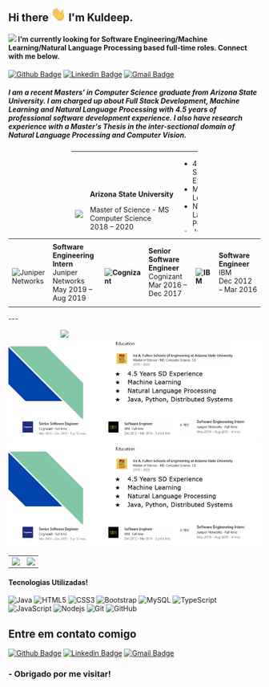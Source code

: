 ## Hi there <img src="https://github.com/ksrath0re/ksrath0re/blob/master/wave.gif" width="30px"> I'm Kuldeep.
#### <img src="https://media3.giphy.com/media/l2JhORT5IFnj6ioko/giphy.gif" width="30px"> I’m currently looking for Software Engineering/Machine Learning/Natural Language Processing based full-time roles. Connect with me below.
[![Github Badge](https://img.shields.io/badge/-Github-000?style=flat-square&logo=Github&logoColor=white&link=link_do_seu_perfil_no_github)](https://github.com/ksrath0re)
[![Linkedin Badge](https://img.shields.io/badge/-LinkedIn-blue?style=flat-square&logo=Linkedin&logoColor=white&link=link_do_seu_perfil_no_linkedin)](https://www.linkedin.com/in/ksrath0re/)
[![Gmail Badge](https://img.shields.io/badge/-Gmail-c14438?style=flat-square&logo=Gmail&logoColor=white&link=mailto:seu_email)](mailto:kuldeepsinghlive@gmail.com)
<!--
**ksrath0re/ksrath0re** is a ✨ _special_ ✨ repository because its `README.md` (this file) appears on your GitHub profile.

Here are some ideas to get you started:

- 🔭 I’m currently working on ...
- 🌱 I’m currently learning ...

- 🤔 I’m looking for help with ...
- 💬 Ask me about ...
- 📫 How to reach me: ...
- 😄 Pronouns: ...
- ⚡ Fun fact: ...
-->


##### I am a recent Masters' in Computer Science graduate from Arizona State University. I am charged up about Full Stack Development, Machine Learning and Natural Language Processing with 4.5 years of professional software development experience. I also have research experience with a Master's Thesis in the inter-sectional domain of Natural Language Processing and Computer Vision.
<table style="width: 50%; margin-left: auto; margin-right: auto; height: 160px;">
<tbody>
<tr>
<td style="width: 145px;"><br />
<p><img src="https://media-exp1.licdn.com/dms/image/C4E0BAQHGiYb0DHKo8g/company-logo_100_100/0?e=1607558400&amp;v=beta&amp;t=fg_ZTLw_1snlgPeliQBAQwikyII7jZ5o623Ge6yW-sc" /></p>
</td>
<td style="white-space: nowrap; width: 240px;">
<p><strong>Arizona State University</strong></p>
<p>Master of Science - MS<br />Computer Science<br />2018 &ndash; 2020</p>
</td>
<td style="width: 262px; text-align: left;">
<ul>
<li>4.5 Years SD Experience</li>
<li>Machine Learning</li>
<li>Natural Language Processing</li>
<li>Java, Python, Distributed Systems</li>
</ul>
</td>
</tr>
</tbody>
</table>
<table cellpadding="0">
<tbody>
<tr>
<td width="10%">&nbsp;<img src="https://media-exp1.licdn.com/dms/image/C4E0BAQFCi4JeKQHixw/company-logo_100_100/0?e=1607558400&amp;v=beta&amp;t=ctDOqUSuXJ8wSaetymucFNpd7G4ch_y9JbdwbvdSj0A" alt="Juniper Networks" width="70" height="70" /></td>
<td width="23%"><strong>Software Engineering Intern</strong><br />Juniper Networks<br />May 2019 &ndash; Aug 2019</td>
<td width="10%"><strong>&nbsp;<img src="https://media-exp1.licdn.com/dms/image/C560BAQGhfqdEXVWVYQ/company-logo_100_100/0?e=1607558400&amp;v=beta&amp;t=H772mv3UWdPFdIXxC4qTdD--hoUJBIGY5TAuLp9D_2k" alt="Cognizant" width="70" height="70" /></strong></td>
<td width="23%">
<p><strong>Senior Software Engineer</strong><br />Cognizant<br />Mar 2016 &ndash; Dec 2017</p>
</td>
<td width="10%"><strong>&nbsp;<img src="https://media-exp1.licdn.com/dms/image/C4E0BAQGfKOtAsJ7gOQ/company-logo_100_100/0?e=1607558400&amp;v=beta&amp;t=6K7DOcoRKZXpcna3kDlt3tr1XaNduZBLi2pAkismDzM" alt="IBM" width="70" height="70" /></strong></td>
<td width="23%"><strong>Software Engineer</strong><br />IBM<br />Dec 2012 &ndash; Mar 2016</td>
</tr>
</tbody>
</table>
---

<p>
  <a href="https://waylonwalker.com/latest"><img width="400" align='right' src="https://waylonwalker.com/latest.png?raw=true"></a>
</p>

![](https://raw.githubusercontent.com/ksrath0re/ksrath0re/master/cover.JPG)
![](https://github.com/ksrath0re/ksrath0re/blob/master/cover.JPG)
<center>
<table>
  <tr>
      <td><img width="440px"  align="center" src="https://github-readme-stats.vercel.app/api?username=ksrath0re&show_icons=truea&layout=compact&theme=tokyonight" /></td>
      <td><img width="360px" align="center" src="https://github-readme-stats.vercel.app/api/top-langs/?username=ksrath0re&layout=compact&theme=tokyonight" /></td>
  </tr>   
</table>
</center>

#### Tecnologias Utilizadas!
![Java](https://img.shields.io/badge/-java-E34A86?style=flat-square&logo=java)
![HTML5](https://img.shields.io/badge/-HTML5-E34F26?style=flat-square&logo=html5&logoColor=white)
![CSS3](https://img.shields.io/badge/-CSS3-1572B6?style=flat-square&logo=css3)
![Bootstrap](https://img.shields.io/badge/-Bootstrap-563D7C?style=flat-square&logo=bootstrap)
![MySQL](https://img.shields.io/badge/-MySQL-5BB8FF?style=flat-square&logo=mysql)
![TypeScript](https://img.shields.io/badge/-TypeScript-007ACC?style=flat-square&logo=typescript)  
![JavaScript](https://img.shields.io/badge/-JavaScript-black?style=flat-square&logo=javascript)
![Nodejs](https://img.shields.io/badge/-Nodejs-black?style=flat-square&logo=Node.js)
![Git](https://img.shields.io/badge/-Git-black?style=flat-square&logo=git)
![GitHub](https://img.shields.io/badge/-GitHub-181717?style=flat-square&logo=github)

## Entre em contato comigo 
[![Github Badge](https://img.shields.io/badge/-Github-000?style=flat-square&logo=Github&logoColor=white&link=link_do_seu_perfil_no_github)](https://github.com/ksrath0re)
[![Linkedin Badge](https://img.shields.io/badge/-LinkedIn-blue?style=flat-square&logo=Linkedin&logoColor=white&link=link_do_seu_perfil_no_linkedin)](https://www.linkedin.com/in/ksrath0re/)
[![Gmail Badge](https://img.shields.io/badge/-Gmail-c14438?style=flat-square&logo=Gmail&logoColor=white&link=mailto:seu_email)](mailto:kuldeepsinghlive@gmail.com)

### - Obrigado por me visitar!
